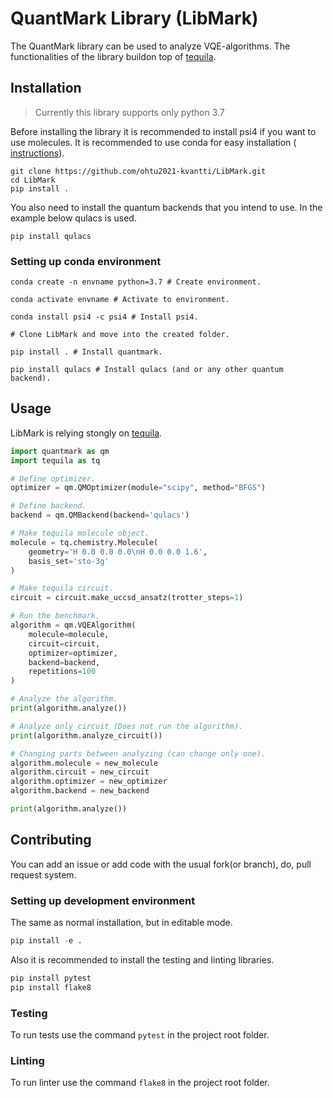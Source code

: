 # QuantMark Library (LibMark)
The QuantMark library can be used to analyze VQE-algorithms. The functionalities of the library buildon top of [tequila](https://github.com/aspuru-guzik-group/tequila).

## Installation
> Currently this library supports only python 3.7

Before installing the library it is recommended to install psi4 if you want to use molecules. It is recommended to use conda for easy installation (
[instructions](#Setting-up-conda-environment)).

```
git clone https://github.com/ohtu2021-kvantti/LibMark.git
cd LibMark
pip install .
```

You also need to install the quantum backends that you intend to use. In the example below qulacs is used.
```
pip install qulacs
```

### Setting up conda environment
```shell
conda create -n envname python=3.7 # Create environment.

conda activate envname # Activate to environment.

conda install psi4 -c psi4 # Install psi4.

# Clone LibMark and move into the created folder.

pip install . # Install quantmark.

pip install qulacs # Install qulacs (and or any other quantum backend).
```

## Usage
LibMark is relying stongly on [tequila](https://github.com/aspuru-guzik-group/tequila).
```python
import quantmark as qm
import tequila as tq

# Define optimizer.
optimizer = qm.QMOptimizer(module="scipy", method="BFGS")

# Define backend.
backend = qm.QMBackend(backend='qulacs')

# Make tequila molecule object.
molecule = tq.chemistry.Molecule(
    geometry='H 0.0 0.0 0.0\nH 0.0 0.0 1.6',
    basis_set='sto-3g'
)

# Make tequila circuit.
circuit = circuit.make_uccsd_ansatz(trotter_steps=1)

# Run the benchmark.
algorithm = qm.VQEAlgorithm(
    molecule=molecule,
    circuit=circuit,
    optimizer=optimizer,
    backend=backend,
    repetitions=100
)

# Analyze the algorithm.
print(algorithm.analyze())

# Analyze only circuit (Does not run the algorithm).
print(algorithm.analyze_circuit())
```
```python
# Changing parts between analyzing (can change only one).
algorithm.molecule = new_molecule
algorithm.circuit = new_circuit
algorithm.optimizer = new_optimizer
algorithm.backend = new_backend

print(algorithm.analyze())
```
## Contributing
You can add an issue or add code with the usual fork(or branch), do, pull request system.

### Setting up development environment
The same as normal installation, but in editable mode.
```python
pip install -e .
```
Also it is recommended to install the testing and linting libraries.
```python
pip install pytest
pip install flake8
```
### Testing
To run tests use the command `pytest` in the project root folder.

### Linting
To run linter use the command `flake8` in the project root folder.
